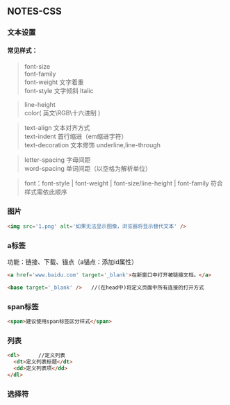 ## NOTES-CSS

### 文本设置

#### 常见样式：<br>
>font-size<br>
font-family<br>
font-weight 文字着重<br>
font-style 文字倾斜 ltalic<br>

>line-height<br>
color( 英文\RGB\十六进制 )<br>

>text-align 文本对齐方式<br>
text-indent 首行缩进（em缩进字符）<br>
text-decoration 文本修饰 underline,line-through<br>

>letter-spacing 字母间距<br>
word-spacing 单词间距（以空格为解析单位）<br>

>font：font-style | font-weight | font-size/line-height | font-family 符合样式需依此顺序<br>


### 图片

```html
<img src='1.png' alt='如果无法显示图像，浏览器将显示替代文本' />
```

### a标签

功能：链接、下载、锚点（a锚点：添加id属性）
```html
<a href='www.baidu.com' target='_blank'>在新窗口中打开被链接文档。</a>
```
```html
<base target='_blank' />   //(在head中)将定义页面中所有连接的打开方式
```

### span标签
```html
<span>建议使用span标签区分样式</span>
```

### 列表
```html
<dl>      //定义列表
  <dt>定义列表标题</dt>
  <dd>定义列表项</dd>
</dl>
```

### 选择符


